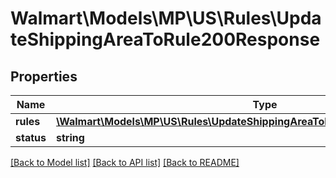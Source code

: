# Walmart\Models\MP\US\Rules\UpdateShippingAreaToRule200Response

## Properties

Name | Type | Description | Notes
------------ | ------------- | ------------- | -------------
**rules** | [**\Walmart\Models\MP\US\Rules\UpdateShippingAreaToRule200ResponseRulesInner[]**](UpdateShippingAreaToRule200ResponseRulesInner.md) |  | [optional]
**status** | **string** | status | [optional]


[[Back to Model list]](./) [[Back to API list]](../../../../../README.md#supported-apis) [[Back to README]](../../../../../README.md)
